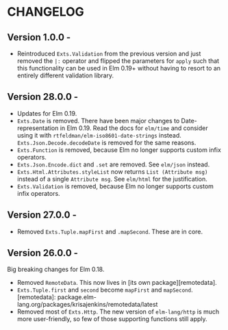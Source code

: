 # CHANGELOG

## Version 1.0.0 -
* Reintroduced `Exts.Validation` from the previous version and just removed the `|:` operator and flipped the parameters for `apply` such that this functionality can be used in Elm 0.19+ without having to resort to an entirely different validation library.

## Version 28.0.0 -
* Updates for Elm 0.19.
* `Exts.Date` is removed. There have been major changes to
  Date-representation in Elm 0.19. Read the docs for `elm/time` and
  consider using it with `rtfeldman/elm-iso8601-date-strings`
  instead. `Exts.Json.Decode.decodeDate` is removed for the same
  reasons.
* `Exts.Function` is removed, because Elm no longer supports custom
  infix operators.
* `Exts.Json.Encode.dict` and `.set` are removed. See `elm/json`
  instead.
* `Exts.Html.Attributes.styleList` now returns `List (Attribute msg)`
  instead of a single `Attribute msg`. See `elm/html` for the
  justification.
* `Exts.Validation` is removed, because Elm no longer supports custom infix operators.
## Version 27.0.0 -
* Removed `Exts.Tuple.mapFirst` and `.mapSecond`. These are in core.

## Version 26.0.0 -

Big breaking changes for Elm 0.18.

* Removed `RemoteData`. This now lives in [its own package][remotedata].
* `Exts.Tuple.first` and `second` become `mapFirst` and `mapSecond`.
[remotedata]: package.elm-lang.org/packages/krisajenkins/remotedata/latest
* Removed most of `Exts.Http`. The new version of `elm-lang/http` is
  much more user-friendly, so few of those supporting functions still
  apply.
